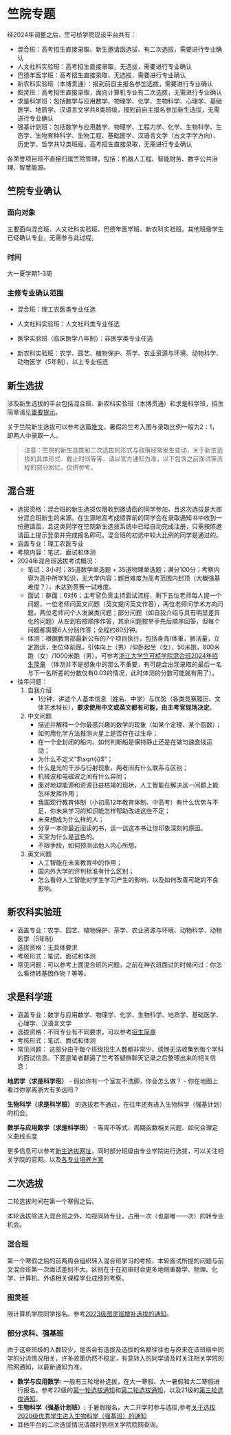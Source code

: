 # 竺院专题

经2024年调整之后，竺可桢学院现设平台共有：

- 混合班：高考招生直接录取、新生邀请函选拔、有二次选拔，需要进行专业确认
- 人文社科实验班：高考招生直接录取，无选拔，需要进行专业确认
- 巴德年医学班：高考招生直接录取，无选拔，需要进行专业确认
- 新农科实验班（本博贯通）：报到前自主报名参加选拔，需要进行专业确认
- 图灵班：高考招生直接录取，面向计算机专业有二次选拔，无需进行专业确认
- 求是科学班：包括数学与应用数学、物理学、化学、生物科学、心理学、基础医学、地质学、汉语言文学共8类班级，报到前自主报名参加新生选拔，无需进行专业确认
- 强基计划班：包括数学与应用数学、物理学、工程力学、化学、生物科学、生态学、生物育种科学、生物工程、基础医学、汉语言文学（古文字学方向）、历史学、哲学共12类班级，高考招生直接录取，无需进行专业确认

各荣誉项目班不直接归属竺院管理，包括：机器人工程、智能财务、数字公共治理、智慧能源。

## 竺院专业确认

### 面向对象

主要面向混合班、人文社科实验班、巴德年医学班、新农科实验班。其他班级学生已经确认专业，无需参与此过程。

### 时间

大一夏学期1-3周

### 主修专业确认范围

- 混合班：理工农医类专业任选

- 人文社科实验班：人文社科类专业任选

- 医学实验班（临床医学八年制）：非医学类专业任选

- 新农科实验班：农学、园艺、植物保护、茶学、农业资源与环境、动物科学、动物医学（5年制），以上专业任选

## 新生选拔

涉及新生选拔的平台包括混合班、新农科实验班（本博贯通）和求是科学班，招生简章请见[重要提示](../callout.md)。

关于竺院新生选拔可以参考这篇[推文](https://mp.weixin.qq.com/s/OPNbUElc3SGJYZYq1M8O0g)，暑假的竺考入围与录取比例一般为2：1，即两人中录取一人。

> 注意：竺院的新生选拔和二次选拔的形式与政策经常发生变动，关于新生选拔的具体形式、截止时间等等，请以官方通知为准，以下包含之前面试等流程的部分回忆，仅供参考。

## 混合班

- 选拔资格：混合班的新生选拔仅限收到邀请函的同学参加，且这次选拔是大部分混合班新生的来源。在生源地高考成绩靠前的同学会在录取通知书中收到一份邀请函，且这类同学在竺院新生选拔系统中已经自动完成注册，只需按照邀请函上提示登录并完成报名即可。混合班的初选中较大比例的同学是通过的。
- 涵盖专业：理工农医专业
- 考核内容：笔试、面试和体测
- 2024年混合班选拔考试概况：
    - 笔试：3小时；35道数学单选题 + 35道物理单选题；满分100分；考察内容为高中所学知识，无大学内容；题目难度为高考范围内封顶（大概强基难度？），未达到竞赛一试难度。
    - 面试：群面；6对6；主考官负责主持面试流程，剩下五位老师每人提一个问题，一位老师问英文问题（英文提问英文作答），两位老师问学术方向问题，两位老师问个人发展类问题；部分问题（如自我介绍与具有明显差异化的问题）从左到右按顺序作答，其余问题按举手先后顺序回答，但每个问题都需要6人分别作答；全程约80分钟。
    - 体测：根据教育部最新公布的7个项目执行，包括身高/体重，肺活量，立定跳远，坐位体前屈，引体向上（男）/仰卧起坐（女），50米跑，800米跑（女）/1000米跑（男）。可参考[浙江大学竺可桢学院混合班2024年招生简章](http://ckc.zju.edu.cn/2024/0715/c54005a2946245/page.htm) （体测并不是想象中的那么不重要，有可能会出现录取的最后一名与下一名所差的分数仅有0.03的情况，此时体测的分数可能就有用了）。
- 往年问题：
    1. 自我介绍
        - 1分钟，讲述个人基本信息（姓名、中学）与优势（各类竞赛履历、文体艺术特长），**要求使用中文或英文都有可能，由主考官现场决定**。
    2. 中文问题
        - 描述并解释一个你最感兴趣的数学的现象（如某个定理、某个函数）；
        - 如何用化学方法推测火星上是否存在过生命；
        - 在一个全封闭的船内，如何判断船是保持静止还是在做匀速直线运动；
        - 为什么不定义“$\sqrt{i}$”；
        - 什么是光的干涉与衍射现象，两者间有什么联系与区别；
        - 机械波和电磁波之间有什么异同；
        - 面对地球能源和资源日益枯竭的现状，人工智能在解决这一问题上能怎样发挥作用；
        - 我国现行教育体制（小初高12年教育体制、中高考）有什么优势与不足，你未来学习的知识能怎样帮助改进这些不足；
        - 未来想成为什么样的人；
        - 分享一本你最近阅读的书，谈一谈这本书让你印象深刻的原因。
        - 天空为什么是蓝色的。
        - 不限手段，如何预测出他人内心所想。
    3. 英文问题
        - 人工智能在未来教育中的作用；
        - 国内外大学的评判标准有什么区别；
        - 怎么看待人工智能对学生学习产生的影响，以及如何改善可能的不良影响。

## 新农科实验班

- 涵盖专业：农学、园艺、植物保护、茶学、农业资源与环境、动物科学、动物医学（5年制）
- 选拔资格：无具体要求
- 考核形式：笔试、面试和体测
- 常见问题：可以参考上面混合班的问题，之前在神农班面试的时候问过：你怎么看待转基因作物？等等。

## 求是科学班

- 涵盖专业：数学与应用数学、物理学、化学、生物科学、地质学、基础医学、心理学、汉语言文学
- 选拔资格：不同专业有不同要求，可以参考[招生简章](http://ckc.zju.edu.cn/2023/0731/c54001a2856800/page.htm)
- 考核形式：笔试、面试和体测
- 常见问题：
这部分由于每个班级招生人数都非常少，遗憾无法收集到每个学科的面试信息。下面是笔者翻遍了竺考答疑群聊天记录之后整理出来的相关信息：

**地质学（求是科学班）**
    - 假如你有一个室友不洗脚，你会怎么做？
    - 你在地图上看过你家离浙大有多远吗？

**生物科学（求是科学班）** 的选拔若不通过，在往年还有进入生物科学（强基计划）的机会。

**数学与应用数学（求是科学班）**
    - 等周不等式、周期函数相关问题、如何合理定义曲线长度

<!--## 能源与环境系统工程（智慧能源班） 【没有选拔了，注释掉】

- 涵盖专业：能源与环境工程
- 选拔资格：
    - 浙江省考生高考选考科目为物理或化学，物理单科成绩折算成百分制后达到94分，化学单科成绩折算成百分制后达到94分，数学和外语两项成绩总和折算成百分制后达到85分。
    - 浙江省以外省份考生，高考总分名列所在省份前列，理综成绩折算成百分制后达到90分，数学和外语两项成绩总和折算成百分制后达到80分。
- 考核形式：面试
- 往年情况：多对一面试，十分钟左右，其中包含中文自我介绍一分钟，以及3~4个问题，其中会有一个是与能源与环境系统工程相关的问题，去年曾经问过：你了解的本专业领域的发展方向有哪些？列举有关科学家的名字。你人生中最难忘的经历，以及你为什么对本专业感兴趣等。后面会有英语相关的测试，2分钟口译一篇英语短文（基本都翻译不完）。-->

更多信息可以参考[新生选拔网址](http://ckc.zju.edu.cn/54001/list.htm)，同时部分班级由专业学院进行选拔，可以关注相关学院的官网。以及[各专业培养方案](http://office.ckc.zju.edu.cn/2023/0825/c79420a2793643/page.htm)

## 二次选拔

二轮选拔时间在第一个寒假之后。

本轮选拔除进入混合班之外，均视同转专业，占用一次（也是唯一一次）的转专业机会。

### 混合班

第一个寒假之后的前两周会组织转入混合班学习的考核，本轮面试所提的问题与前文混合班第一次面试差别不大。区别在于在初审时会更多地侧重数学、物理、化学、计算机、外语相关课程学业成绩的考察。

<!--### 人文社科实验班

选拔流程同上。面试问题参考：
    对数学学习的信心
    对未来的规划
    有无转专业计划
    按照提交的简历发问-->

### 图灵班

限计算机学院同学报名。参考[2023级图灵班增补选拔的通知](https://zjuers.com/rd?url=http://cspo.zju.edu.cn/2024/0119/c29529a2861256/page.htm&mode=1)。

### 部分求科、强基班

由于这些班级的人数较少，是否会有选拔及选拔的名额往往也与原来在该班级中同学的分流情况相关，许多政策仍然不稳定，有意转入的同学请及时关注相关学院的院网通知，以最新通知为准。

- **数学与应用数学:** 一般有三轮增补选拔，在大一寒假、大一暑假和大二寒假进行报名。参考22级的[第一轮选拔通知](http://www.math.zju.edu.cn/2023/0126/c38080a2711731/page.htm)和[第二轮选拔通知](http://www.math.zju.edu.cn/2023/0725/c38080a2785788/page.htm)，以及21级的[第三轮选拔通知](http://www.math.zju.edu.cn/2023/0127/c38080a2711732/page.htm)。
- **生物科学（强基计划班）:** 于暑假报名，大二开学时参与选拔,参考[关于选拔2020级优秀学生进入生物科学（强基班）的通知](https://zjuers.com/rd?url=http://www.cls.office.zju.edu.cn/2021/0819/c25871a2415535/page.htm&mode=1)
- 其他平台的二次选拔情况请届时到相关学院院网查询。
